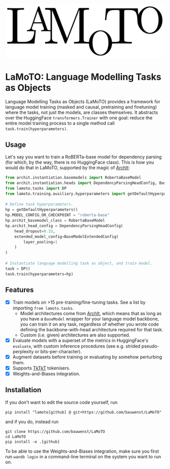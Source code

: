<img src="doc/logo.png">

# LaMoTO: Language Modelling Tasks as Objects
Language Modelling Tasks as Objects (LaMoTO) provides a framework for language model training (masked and causal, pretraining and finetuning) where the tasks, not just the models, are classes themselves.
It abstracts over the HuggingFace `transformers.Trainer` with one goal: reduce the entire model training process to a single
method call `task.train(hyperparameters)`.

## Usage
Let's say you want to train a RoBERTa-base model for dependency parsing (for which, by the way, there is no HuggingFace
class). This is how you would do that in LaMoTO, supported by the magic of [ArchIt](https://github.com/bauwenst/ArchIt):

```python
from archit.instantiation.basemodels import RobertaBaseModel
from archit.instantiation.heads import DependencyParsingHeadConfig, BaseModelExtendedConfig
from lamoto.tasks import DP
from lamoto.training.auxiliary.hyperparameters import getDefaultHyperparameters

# Define task hyperparameters.
hp = getDefaultHyperparameters()
hp.MODEL_CONFIG_OR_CHECKPOINT = "roberta-base"
hp.archit_basemodel_class = RobertaBaseModel
hp.archit_head_config = DependencyParsingHeadConfig(
    head_dropout=0.33,
    extended_model_config=BaseModelExtendedConfig(
        layer_pooling=1
    )
)

# Instantiate language modelling task as object, and train model.
task = DP()
task.train(hyperparameters=hp)
```

## Features
- [x] Train models on >15 pre-training/fine-tuning tasks. See a list by importing `from lamoto.tasks`.
  - Model architectures come from [ArchIt](https://github.com/bauwenst/ArchIt), which means that as long as you have a
    `BaseModel` wrapper for your language model backbone, you can train it on any task, regardless of whether you wrote
    code defining the backbone-with-head architecture required for that task.
  - Custom (i.e. given) architectures are also supported.
- [x] Evaluate models with a superset of the metrics in HuggingFace's `evaluate`, with custom inference procedures (see e.g. strided pseudo-perplexity or bits-per-character).
- [x] Augment datasets before training or evaluating by somehow perturbing them.
- [x] Supports [TkTkT](https://github.com/bauwenst/TkTkT) tokenisers.
- [x] Weights-and-Biases integration.

## Installation
If you don't want to edit the source code yourself, run
```
pip install "lamoto[github] @ git+https://github.com/bauwenst/LaMoTO"
```
and if you do, instead run
```
git clone https://github.com/bauwenst/LaMoTO
cd LaMoTO
pip install -e .[github]
```
To be able to use the Weights-and-Biases integration, make sure you first run `wandb login` in a command-line terminal 
on the system you want to run on.

<!-- If you are me from the future: don't include the `[github]` tag, it will fuck up the editable installs for the packages I maintain. -->
